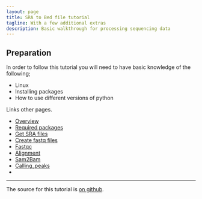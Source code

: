 ```yaml
---
layout: page
title: SRA to Bed file tutorial
tagline: With a few additional extras
description: Basic walkthrough for processing sequencing data
---
```


## Preparation 

In order to follow this tutorial you will need to have basic knowledge of the following;

- Linux
- Installing packages
- How to use different versions of python

Links other pages.

- [Overview](pages/overview.html)
- [Required packages](pages/required_packages.html)
- [Get SRA files](pages/get-sra.html)
- [Create fastq files](pages/create_fastq.html)
- [Fastqc](pages/fastqc.html)
- [Alignment](pages/alignment.html)
- [Sam2Bam](pages/sam2bam.html)
- [Calling_peaks](pages/calling_peaks.html)
- []()


---

The source for this tutorial is [on github](https://github.com/Dazcam/SRA_to_Peak).

